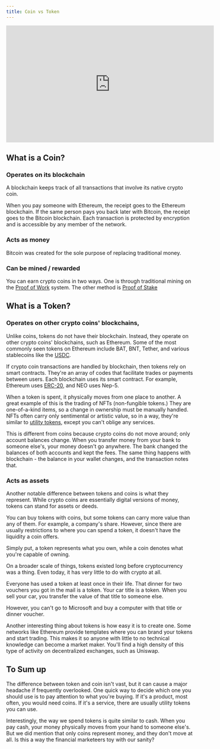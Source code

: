 ```yaml
---
title: Coin vs Token
---
```


<iframe width="560" height="315" src="https://www.youtube.com/embed/422HORNUfkU" title="YouTube video player" frameborder="0" allow="accelerometer; autoplay; clipboard-write; encrypted-media; gyroscope; picture-in-picture" allowfullscreen></iframe>

## What is a Coin?

### Operates on its blockchain

A blockchain keeps track of all transactions that involve its native crypto coin. 

When you pay someone with Ethereum, the receipt goes to the Ethereum blockchain. If the same person pays you back later with Bitcoin, the receipt goes to the Bitcoin blockchain. Each transaction is protected by encryption and is accessible by any member of the network.

### Acts as money

Bitcoin was created for the sole purpose of replacing traditional money. 

### Can be mined / rewarded

You can earn crypto coins in two ways. One is through traditional mining on the [Proof of Work](https://blog.liquid.com/what-is-the-difference-between-proof-of-work-proof-of-stake-and-delegated-proof-of-stake) system. The other method is [Proof of Stake](https://blog.liquid.com/what-is-the-difference-between-proof-of-work-proof-of-stake-and-delegated-proof-of-stake)

## What is a Token?

### Operates on other crypto coins' blockchains,
Unlike coins, tokens do not have their blockchain. Instead, they operate on other crypto coins' blockchains, such as Ethereum. Some of the most commonly seen tokens on Ethereum include BAT, BNT, Tether, and various stablecoins like the [USDC](https://blog.liquid.com/what-is-usdc).

If crypto coin transactions are handled by blockchain, then tokens rely on smart contracts. They're an array of codes that facilitate trades or payments between users. Each blockchain uses its smart contract. For example, Ethereum uses [ERC-20](https://blog.liquid.com/what-are-erc-20-tokens), and NEO uses Nep-5.

When a token is spent, it physically moves from one place to another. A great example of this is the trading of NFTs (non-fungible tokens.) They are one-of-a-kind items, so a change in ownership must be manually handled. NFTs often carry only sentimental or artistic value, so in a way, they're similar to [utility tokens](https://invao.org/token-classes-explained-coin-vs-utility-token-vs-security-token/), except you can't oblige any services.

This is different from coins because crypto coins do not move around; only account balances change. When you transfer money from your bank to someone else's, your money doesn't go anywhere. The bank changed the balances of both accounts and kept the fees. The same thing happens with blockchain - the balance in your wallet changes, and the transaction notes that.

### Acts as assets
Another notable difference between tokens and coins is what they represent. While crypto coins are essentially digital versions of money, tokens can stand for assets or deeds.

You can buy tokens with coins, but some tokens can carry more value than any of them. For example, a company's share. However, since there are usually restrictions to where you can spend a token, it doesn't have the liquidity a coin offers.

Simply put, a token represents what you own, while a coin denotes what you're capable of owning.

On a broader scale of things, tokens existed long before cryptocurrency was a thing. Even today, it has very little to do with crypto at all. 

Everyone has used a token at least once in their life. That dinner for two vouchers you got in the mail is a token. Your car title is a token. When you sell your car, you transfer the value of that title to someone else.

However, you can't go to Microsoft and buy a computer with that title or dinner voucher.

Another interesting thing about tokens is how easy it is to create one. Some networks like Ethereum provide templates where you can brand your tokens and start trading. This makes it so anyone with little to no technical knowledge can become a market maker. You'll find a high density of this type of activity on decentralized exchanges, such as Uniswap.

## To Sum up

The difference between token and coin isn't vast, but it can cause a major headache if frequently overlooked. One quick way to decide which one you should use is to pay attention to what you're buying. If it's a product, most often, you would need coins. If it's a service, there are usually utility tokens you can use.

Interestingly, the way we spend tokens is quite similar to cash. When you pay cash, your money physically moves from your hand to someone else's. But we did mention that only coins represent money, and they don't move at all. Is this a way the financial marketeers toy with our sanity?